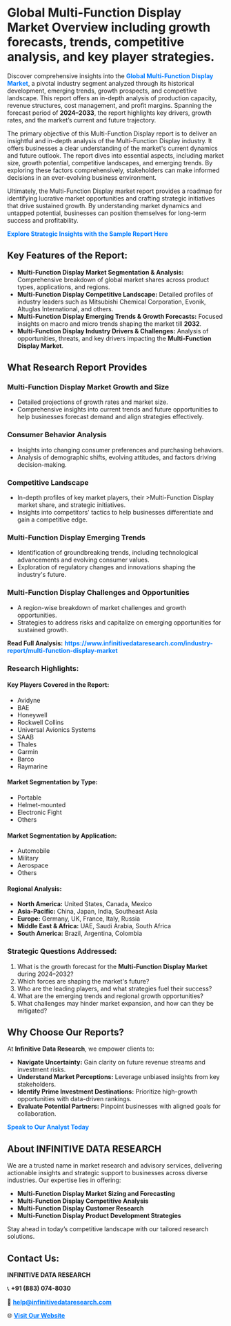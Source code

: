 <h1>Global Multi-Function Display Market Overview including growth forecasts, trends, competitive analysis, and key player strategies.</h1>
<p>
Discover comprehensive insights into the 
<a href="https://www.infinitivedataresearch.com/industry-report/multi-function-display-market" rel="dofollow" style="color: #007BFF; text-decoration: none;"><strong>Global Multi-Function Display Market</strong></a>, a pivotal industry segment analyzed through its historical development, emerging trends, growth prospects, and competitive landscape. This report offers an in-depth analysis of production capacity, revenue structures, cost management, and profit margins. Spanning the forecast period of <strong>2024–2033</strong>, the report highlights key drivers, growth rates, and the market’s current and future trajectory.
</p>
<p>
The primary objective of this Multi-Function Display report is to deliver an insightful and in-depth analysis of the Multi-Function Display industry. It offers businesses a clear understanding of the market's current dynamics and future outlook. The report dives into essential aspects, including market size, growth potential, competitive landscapes, and emerging trends. By exploring these factors comprehensively, stakeholders can make informed decisions in an ever-evolving business environment.
</p>
<p>
Ultimately, the Multi-Function Display market report provides a roadmap for identifying lucrative market opportunities and crafting strategic initiatives that drive sustained growth. By understanding market dynamics and untapped potential, businesses can position themselves for long-term success and profitability.
</p>
<p>
<a href="https://www.infinitivedataresearch.com/request-sample/reportId=106184" style="color: #007BFF; text-decoration: none;"><strong>Explore Strategic Insights with the Sample Report Here</strong></a>
</p>

<h2>Key Features of the Report:</h2>
<ul>
<li><strong>Multi-Function Display Market Segmentation & Analysis:</strong> Comprehensive breakdown of global market shares across product types, applications, and regions.</li>
<li><strong>Multi-Function Display Competitive Landscape:</strong> Detailed profiles of industry leaders such as Mitsubishi Chemical Corporation, Evonik, Altuglas International, and others.</li>
<li><strong>Multi-Function Display Emerging Trends & Growth Forecasts:</strong> Focused insights on macro and micro trends shaping the market till <strong>2032</strong>.</li>
<li><strong>Multi-Function Display Industry Drivers & Challenges:</strong> Analysis of opportunities, threats, and key drivers impacting the <strong>Multi-Function Display Market</strong>.</li>
</ul>

<h2>What Research Report Provides</h2>
<h3>Multi-Function Display Market Growth and Size</h3>
<ul>
<li>Detailed projections of growth rates and market size.</li>
<li>Comprehensive insights into current trends and future opportunities to help businesses forecast demand and align strategies effectively.</li>
</ul>

<h3>Consumer Behavior Analysis</h3>
<ul>
<li>Insights into changing consumer preferences and purchasing behaviors.</li>
<li>Analysis of demographic shifts, evolving attitudes, and factors driving decision-making.</li>
</ul>

<h3>Competitive Landscape</h3>
<ul>
<li>In-depth profiles of key market players, their >Multi-Function Display market share, and strategic initiatives.</li>
<li>Insights into competitors' tactics to help businesses differentiate and gain a competitive edge.</li>
</ul>

<h3>Multi-Function Display Emerging Trends</h3>
<ul>
<li>Identification of groundbreaking trends, including technological advancements and evolving consumer values.</li>
<li>Exploration of regulatory changes and innovations shaping the industry's future.</li>
</ul>

<h3>Multi-Function Display Challenges and Opportunities</h3>
<ul>
<li>A region-wise breakdown of market challenges and growth opportunities.</li>
<li>Strategies to address risks and capitalize on emerging opportunities for sustained growth.</li>
</ul>
<p><strong>Read Full Analysis:</strong> <a href="https://www.infinitivedataresearch.com/industry-report/multi-function-display-market" rel="dofollow" style="color: #007BFF; text-decoration: none;"><strong>https://www.infinitivedataresearch.com/industry-report/multi-function-display-market</strong></a></p>
<h3>Research Highlights:</h3>
<h4>Key Players Covered in the Report:</h4>
<ul><li>Avidyne</li><li>BAE</li><li>Honeywell</li><li>Rockwell Collins</li><li>Universal Avionics Systems</li><li>SAAB</li><li>Thales</li><li>Garmin</li><li>Barco</li><li>Raymarine</li></ul>
<h4>Market Segmentation by Type:</h4>
<ul><li>Portable</li><li>Helmet-mounted</li><li>Electronic Fight</li><li>Others</li></ul>
<h4>Market Segmentation by Application:</h4>
<ul><li>Automobile</li><li>Military</li><li>Aerospace</li><li>Others</li></ul>

<h4>Regional Analysis:</h4>
<ul>
<li><strong>North America:</strong> United States, Canada, Mexico</li>
<li><strong>Asia-Pacific:</strong> China, Japan, India, Southeast Asia</li>
<li><strong>Europe:</strong> Germany, UK, France, Italy, Russia</li>
<li><strong>Middle East & Africa:</strong> UAE, Saudi Arabia, South Africa</li>
<li><strong>South America:</strong> Brazil, Argentina, Colombia</li>
</ul>

<h3>Strategic Questions Addressed:</h3>
<ol>
<li>What is the growth forecast for the <strong>Multi-Function Display Market</strong> during 2024–2032?</li>
<li>Which forces are shaping the market's future?</li>
<li>Who are the leading players, and what strategies fuel their success?</li>
<li>What are the emerging trends and regional growth opportunities?</li>
<li>What challenges may hinder market expansion, and how can they be mitigated?</li>
</ol>

<h2>Why Choose Our Reports?</h2>
<p>At <strong>Infinitive Data Research</strong>, we empower clients to:</p>
<ul>
<li><strong>Navigate Uncertainty:</strong> Gain clarity on future revenue streams and investment risks.</li>
<li><strong>Understand Market Perceptions:</strong> Leverage unbiased insights from key stakeholders.</li>
<li><strong>Identify Prime Investment Destinations:</strong> Prioritize high-growth opportunities with data-driven rankings.</li>
<li><strong>Evaluate Potential Partners:</strong> Pinpoint businesses with aligned goals for collaboration.</li>
</ul>
<p><a href="https://www.infinitivedataresearch.com/industry-report/multi-function-display-market" rel="dofollow" style="color: #007BFF; text-decoration: none;"><strong>Speak to Our Analyst Today</strong></a></p>

<h2>About INFINITIVE DATA RESEARCH</h2>
<p>We are a trusted name in market research and advisory services, delivering actionable insights and strategic support to businesses across diverse industries. Our expertise lies in offering:</p>
<ul>
<li><strong>Multi-Function Display Market Sizing and Forecasting</strong></li>
<li><strong>Multi-Function Display Competitive Analysis</strong></li>
<li><strong>Multi-Function Display Customer Research</strong></li>
<li><strong>Multi-Function Display Product Development Strategies</strong></li>
</ul>
<p>Stay ahead in today’s competitive landscape with our tailored research solutions.</p>

<h2>Contact Us:</h2>
<p><strong>INFINITIVE DATA RESEARCH</strong></p>
<p>📞 <strong>+91 (883) 074-8030</strong></p>
<p>📧 <strong><a href="mailto:help@infinitivedataresearch.com" style="color: #007BFF;">help@infinitivedataresearch.com</a></strong></p>
<p>🌐 <strong><a href="https://www.infinitivedataresearch.com" rel="dofollow" style="color: #007BFF;">Visit Our Website</a></strong></p>